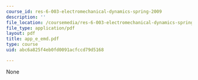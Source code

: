 ```yaml
---
course_id: res-6-003-electromechanical-dynamics-spring-2009
description: ''
file_location: /coursemedia/res-6-003-electromechanical-dynamics-spring-2009/abc6a825f4eb0fd0091acfccd79d5168_app_e_emd.pdf
file_type: application/pdf
layout: pdf
title: app_e_emd.pdf
type: course
uid: abc6a825f4eb0fd0091acfccd79d5168

---
```

None